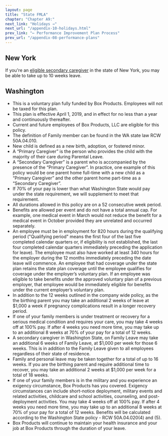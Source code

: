 ```yaml
---
layout: page
title: "State FMLA"
chapter: "Chapter A9:"
next_link: "Holidays →"
next_url: "/appendix-10-holidays.html"
prev_link: "← Performance Improvement Plan Process"
prev_url: "/appendix-08-performance-plans"
---
```


## New York

If you're an [eligible secondary caregiver](https://www.nysenate.gov/legislation/laws/WKC/201) in the state of New York,
you may be able to take up to 10 weeks leave.

## Washington

- This is a voluntary plan fully funded by Box Products. Employees will not be taxed for this plan.
- This plan is effective April 1, 2019, and in effect for no less than a year and continuously thereafter.
- Current and future employees of Box Products, LLC are eligible for this policy.
- The definition of Family member can be found in the WA state law RCW 50A.04.010.
- New child is defined as a new birth, adoption, or fostered minor.
- A “Primary Caregiver” is the person who provides the child with the majority of their care during Parental Leave.
- A “Secondary Caregiver” is a parent who is accompanied by the presence of the “Primary Caregiver”. In practice, one
  example of this policy would be one parent home full-time with a new child as a “Primary Caregiver” and the other parent
  home part-time as a “Secondary Caregiver”.
- If 70% of your pay is lower than what Washington State would pay under the state requirement, we will supplement to
  meet that requirement.
- All durations allowed in this policy are on a 52 consecutive week period.
- Benefits are allowed per event and do not have a total annual cap. For example, one medical event in March would not
  reduce the benefit for a medical event in October provided they are unrelated and occurred separately.
- An employee must be in employment for 820 hours during the qualifying period ("Qualifying period" means the first four
  of the last five completed calendar quarters or, if eligibility is not established, the last four completed calendar
  quarters immediately preceding the application for leave). The employee must also have worked at least 340 hours for the
  employer during the 12 months immediately preceding the date leave will commence. An employee that had coverage under
  the state plan retains the state plan coverage until the employee qualifies for coverage under the employer’s voluntary
  plan. If an employee was eligible to take benefits under the approved voluntary plan of a previous employer, that
  employee would be immediately eligible for benefits under the current employer’s voluntary plan.
- In addition to the 12 weeks outlined in the company wide policy, as the the birthing parent you may take an additional
  2 weeks of leave at \$1,000 a week if pregnancy complications result in a longer recovery period.
- If one of your family members is under treatment or recovery for a serious medical condition and requires your care,
  you may take 4 weeks off at 100% pay. If after 4 weeks you need more time, you may take up to an additional 8 weeks at
  70% of your pay for a total of 12 weeks.
- A secondary caregiver in Washington State, on Family Leave may take an additional 6 weeks of Family Leave, at \$1,000
  per week for those 6 weeks. This is in addition to the Family Leave given to all employees regardless of their state of
  residence.
- Family and personal leave may be taken together for a total of up to 16 weeks. If you are the birthing parent and
  require additional time to recover, you may take an additional 2 weeks at \$1,000 per week for a total of 18 weeks.
- If one of your family members is in the military and you experience an exigency circumstance, Box Products has you
  covered. Exigency circumstances can include short-notice deployment, military events and related activities, childcare
  and school activities, counseling, and post- deployment activities. You may take 4 weeks off at 100% pay. If after 4
  weeks you need more time, you may take up to an additional 8 weeks at 70% of your pay for a total of 12 weeks. Benefits
  will be calculated according to the Washington State policy - RCW 50A.04.020(4) and (5).
- Box Products will continue to maintain your health insurance and your job at Box Products through the duration of your
  leave.

